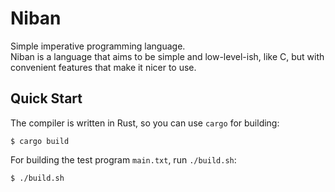 # Niban

Simple imperative programming language.  
Niban is a language that aims to be simple and low-level-ish, like C, but with convenient features that make it nicer to use.

## Quick Start

The compiler is written in Rust, so you can use `cargo` for building:
```console
$ cargo build
```
For building the test program `main.txt`, run `./build.sh`:
```console
$ ./build.sh
```

